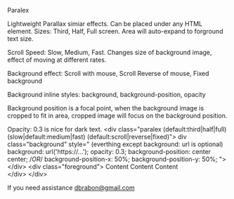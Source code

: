 Paralex

Lightweight Parallax simiar effects. Can be placed under any HTML element.
Sizes: Third, Half, Full screen. Area will auto-expand to forground text size.

Scroll Speed: Slow, Medium, Fast. Changes size of background image, effect of moving at different rates.

Background effect: Scroll with mouse, Scroll Reverse of mouse, Fixed background

Background inline styles: background, background-position, opacity

Background position is a focal point, when the background image is cropped to fit in area, cropped image will focus on the background position.

Opacity: 0.3 is nice for dark text.
  &lt;div class=&quot;paralex (default:third|half|full) (slow|default:medium|fast) (default:scroll|reverse|fixed)&quot;&gt;
    div class=&quot;background&quot; style=&quot;  (everthing except background: url is optional)
       background: url('https://...');
       opacity: 0.3;
       background-position: center center; /*OR*/
       background-position-x: 50%;
       background-position-y: 50%;
       &quot;&gt;
    &lt;/div&gt;
    &lt;div class=&quot;foreground&quot;&gt;
     Content Content Content	
    &lt;/div&gt;
  &lt;/div&gt;
  
If you need assistance dbrabon@gmail.com
